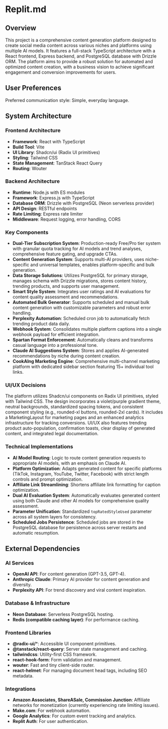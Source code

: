 # Replit.md

## Overview
This project is a comprehensive content generation platform designed to create social media content across various niches and platforms using multiple AI models. It features a full-stack TypeScript architecture with a React frontend, Express backend, and PostgreSQL database with Drizzle ORM. The platform aims to provide a robust solution for automated and optimized content creation, with a business vision to achieve significant engagement and conversion improvements for users.

## User Preferences
Preferred communication style: Simple, everyday language.

## System Architecture

### Frontend Architecture
- **Framework**: React with TypeScript
- **Build Tool**: Vite
- **UI Library**: Shadcn/ui (Radix UI primitives)
- **Styling**: Tailwind CSS
- **State Management**: TanStack React Query
- **Routing**: Wouter

### Backend Architecture
- **Runtime**: Node.js with ES modules
- **Framework**: Express.js with TypeScript
- **Database ORM**: Drizzle with PostgreSQL (Neon serverless provider)
- **API Design**: RESTful endpoints
- **Rate Limiting**: Express rate limiter
- **Middleware**: Request logging, error handling, CORS

### Key Components
- **Dual-Tier Subscription System**: Production-ready Free/Pro tier system with granular quota tracking for AI models and trend analyses, comprehensive feature gating, and upgrade CTAs.
- **Content Generation System**: Supports multi-AI providers, uses niche-specific and universal templates, enables platform-specific and bulk generation.
- **Data Storage Solutions**: Utilizes PostgreSQL for primary storage, manages schema with Drizzle migrations, stores content history, trending products, and supports user management.
- **Smart Style System**: Integrates user ratings and AI evaluations for content quality assessment and recommendations.
- **Automated Bulk Generator**: Supports scheduled and manual bulk content generation with customizable parameters and robust error handling.
- **Perplexity Automation**: Scheduled cron job to automatically fetch trending product data daily.
- **Webhook System**: Consolidates multiple platform captions into a single webhook payload for efficient integration.
- **Spartan Format Enforcement**: Automatically cleans and transforms casual language into a professional tone.
- **Claude AI Suggestions System**: Stores and applies AI-generated recommendations by niche during content creation.
- **CookAIng Marketing Engine**: Comprehensive multi-channel marketing platform with dedicated sidebar section featuring 15+ individual tool links.

### UI/UX Decisions
The platform utilizes Shadcn/ui components on Radix UI primitives, styled with Tailwind CSS. The design incorporates a violet/purple gradient theme, neutral backgrounds, standardized spacing tokens, and consistent component styling (e.g., rounded-xl buttons, rounded-2xl cards). It includes a MarketingLayout for marketing pages and an enhanced analytics infrastructure for tracking conversions. UI/UX also features trending product auto-population, confirmation toasts, clear display of generated content, and integrated legal documentation.

### Technical Implementations
- **AI Model Routing**: Logic to route content generation requests to appropriate AI models, with an emphasis on Claude AI.
- **Platform Optimization**: Adapts generated content for specific platforms (TikTok, Instagram, YouTube, Twitter, Facebook) with strict length controls and prompt optimization.
- **Affiliate Link Streamlining**: Shortens affiliate link formatting for caption optimization.
- **Dual AI Evaluation System**: Automatically evaluates generated content using both Claude and other AI models for comprehensive quality assessment.
- **Parameter Unification**: Standardized `topRatedStyleUsed` parameter across all system layers for consistency.
- **Scheduled Jobs Persistence**: Scheduled jobs are stored in the PostgreSQL database for persistence across server restarts and automatic resumption.

## External Dependencies

### AI Services
- **OpenAI API**: For content generation (GPT-3.5, GPT-4).
- **Anthropic Claude**: Primary AI provider for content generation and diversity.
- **Perplexity API**: For trend discovery and viral content inspiration.

### Database & Infrastructure
- **Neon Database**: Serverless PostgreSQL hosting.
- **Redis (compatible caching layer)**: For performance caching.

### Frontend Libraries
- **@radix-ui/***: Accessible UI component primitives.
- **@tanstack/react-query**: Server state management and caching.
- **tailwindcss**: Utility-first CSS framework.
- **react-hook-form**: Form validation and management.
- **wouter**: Fast and tiny client-side router.
- **react-helmet**: For managing document head tags, including SEO metadata.

### Integrations
- **Amazon Associates, ShareASale, Commission Junction**: Affiliate networks for monetization (currently experiencing rate limiting issues).
- **Make.com**: For webhook automation.
- **Google Analytics**: For custom event tracking and analytics.
- **Replit Auth**: For user authentication.